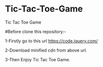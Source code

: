 # Tic-Tac-Toe-Game
Tic Tac Toe Game

#Before clone this repository:-

1-Firstly go to this url https://code.jquery.com/

2-Download minified cdn from above url.

3-Then Enjoy Tic Tac Toe Game.

